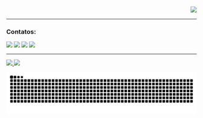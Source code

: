<h4 align="right">

<img width="50%" src="https://github.com/Blackburn060/Blackburn060/blob/main/img/WatchDogsGif1.gif">
  
<hr>

<h4 align="leaft">
  
### Contatos:

<div>
<a href="https://instagram.com/kayky.jpg" target="_blank"><img src="https://img.shields.io/badge/-Instagram-%23E4405F?style=for-the-badge&logo=instagram&logoColor=white" target="_blank"></a>
<a href="https://www.twitch.tv/blackburn060" target="_blank"><img src="https://img.shields.io/badge/Twitch-9146FF?style=for-the-badge&logo=twitch&logoColor=white" target="_blank"></a>
<a href = mailto:contato@sr.kayky.martins@gmail.com><img src="https://img.shields.io/badge/Gmail-D14836?style=for-the-badge&logo=gmail&logoColor=white" target="_blank"></a>
<a href="https://www.linkedin.com/in/kayky-martins-pereira-8297ab206" target="_blank"><img src="https://img.shields.io/badge/-LinkedIn-%230077B5?style=for-the-badge&logo=linkedin&logoColor=white" target="_blank"></a>   
</div>
  
<hr>

<div>
<a href="https://github.com/Blackburn060">
<img height="130px" src="https://github-readme-stats.vercel.app/api/top-langs/?username=Blackburn060&layout=compact&langs_count=7&theme=dracula"/>
<img height="160px" src="https://github-readme-stats.vercel.app/api?username=Blackburn060&show_icons=true&theme=dracula&include_all_commits=true&count_private=true"/>
</div>

![Snake animation](https://github.com/Blackburn060/Blackburn060/blob/output/github-contribution-grid-snake.svg)
